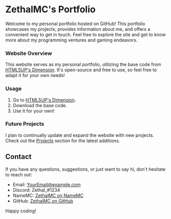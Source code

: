 # ZethalMC's Portfolio

Welcome to my personal portfolio hosted on GitHub! This portfolio showcases my projects, provides information about me, and offers a convenient way to get in touch. Feel free to explore the site and get to know more about my programming ventures and gaming endeavors.


### Website Overview

This website serves as my personal portfolio, utilizing the base code from [HTML5UP's Dimension](https://html5up.net/dimension). It's open-source and free to use, so feel free to adapt it for your own needs!

### Usage

1. Go to [HTML5UP's Dimension](https://html5up.net/dimension).
2. Download the base code.
3. Use it for your own!

### Future Projects

I plan to continually update and expand the website with new projects. Check out the [Projects](https://zethalmc.github.io/#projects) section for the latest additions.

## Contact

If you have any questions, suggestions, or just want to say hi, don't hesitate to reach out:

- Email: [YourEmail@example.com](mailto:YourEmail@example.com)
- Discord: Zethal_#1234
- NameMC: [ZethalMC on NameMC](https://namemc.com/profile/ZethalMC)
- GitHub: [ZethalMC on GitHub](https://github.com/ZethalMC)

Happy coding!
